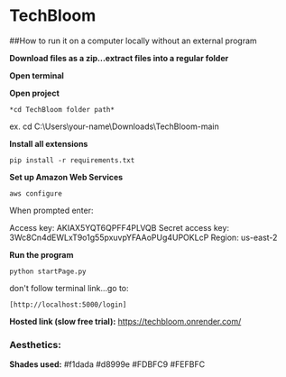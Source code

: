 # TechBloom

##How to run it on a computer locally without an external program

**Download files as a zip...extract files into a regular folder**

**Open terminal**

**Open project**
```
*cd TechBloom folder path*
```
ex. cd C:\Users\your-name\Downloads\TechBloom-main

**Install all extensions**
```
pip install -r requirements.txt
```

**Set up Amazon Web Services**
```
aws configure
```
When prompted enter:

Access key: AKIAX5YQT6QPFF4PLVQB
Secret access key: 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
Region: us-east-2

**Run the program**
```
python startPage.py
```

don't follow terminal link...go to: 
```
[http://localhost:5000/login]
```

**Hosted link (slow free trial):** https://techbloom.onrender.com/

### Aesthetics:
**Shades used:** 
#f1dada
#d8999e
#FDBFC9
#FEFBFC
